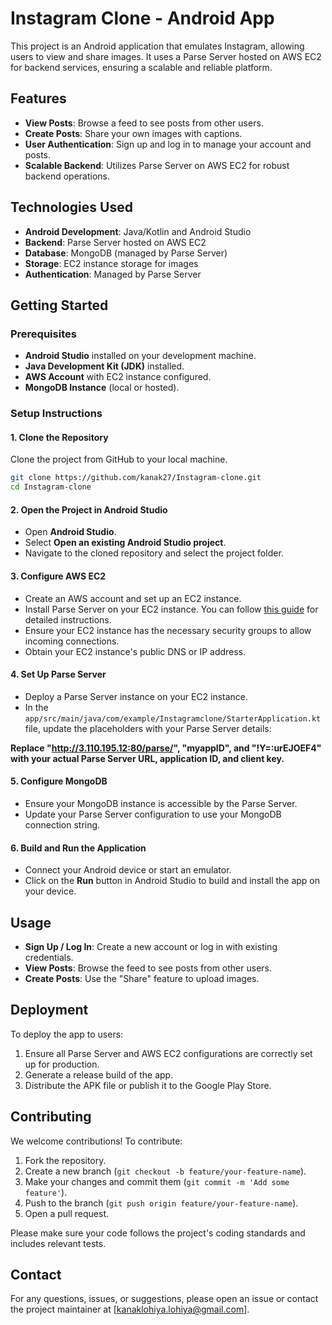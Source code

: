 # Instagram Clone - Android App

This project is an Android application that emulates Instagram, allowing users to view and share images. It uses a Parse Server hosted on AWS EC2 for backend services, ensuring a scalable and reliable platform.

## Features

- **View Posts**: Browse a feed to see posts from other users.
- **Create Posts**: Share your own images with captions.
- **User Authentication**: Sign up and log in to manage your account and posts.
- **Scalable Backend**: Utilizes Parse Server on AWS EC2 for robust backend operations.

## Technologies Used

- **Android Development**: Java/Kotlin and Android Studio
- **Backend**: Parse Server hosted on AWS EC2
- **Database**: MongoDB (managed by Parse Server)
- **Storage**: EC2 instance storage for images
- **Authentication**: Managed by Parse Server

## Getting Started

### Prerequisites

- **Android Studio** installed on your development machine.
- **Java Development Kit (JDK)** installed.
- **AWS Account** with EC2 instance configured.
- **MongoDB Instance** (local or hosted).

### Setup Instructions

#### 1. Clone the Repository

Clone the project from GitHub to your local machine.

```bash
git clone https://github.com/kanak27/Instagram-clone.git
cd Instagram-clone
```

#### 2. Open the Project in Android Studio

- Open **Android Studio**.
- Select **Open an existing Android Studio project**.
- Navigate to the cloned repository and select the project folder.

#### 3. Configure AWS EC2

- Create an AWS account and set up an EC2 instance.
- Install Parse Server on your EC2 instance. You can follow [this guide](https://docs.parseplatform.org/parse-server/guide/#getting-started) for detailed instructions.
- Ensure your EC2 instance has the necessary security groups to allow incoming connections.
- Obtain your EC2 instance's public DNS or IP address.

#### 4. Set Up Parse Server

- Deploy a Parse Server instance on your EC2 instance.
- In the `app/src/main/java/com/example/Instagramclone/StarterApplication.kt` file, update the placeholders with your Parse Server details:

**Replace "http://3.110.195.12:80/parse/", "myappID", and "!Y=:urEJOEF4" with your actual Parse Server URL, application ID, and client key.**

#### 5. Configure MongoDB

- Ensure your MongoDB instance is accessible by the Parse Server.
- Update your Parse Server configuration to use your MongoDB connection string.

#### 6. Build and Run the Application

- Connect your Android device or start an emulator.
- Click on the **Run** button in Android Studio to build and install the app on your device.

## Usage

- **Sign Up / Log In**: Create a new account or log in with existing credentials.
- **View Posts**: Browse the feed to see posts from other users.
- **Create Posts**: Use the "Share" feature to upload images.

## Deployment

To deploy the app to users:

1. Ensure all Parse Server and AWS EC2 configurations are correctly set up for production.
2. Generate a release build of the app.
3. Distribute the APK file or publish it to the Google Play Store.

## Contributing

We welcome contributions! To contribute:

1. Fork the repository.
2. Create a new branch (``git checkout -b feature/your-feature-name``).
3. Make your changes and commit them (``git commit -m 'Add some feature'``).
4. Push to the branch (``git push origin feature/your-feature-name``).
5. Open a pull request.

Please make sure your code follows the project's coding standards and includes relevant tests.

## Contact

For any questions, issues, or suggestions, please open an issue or contact the project maintainer at [kanaklohiya.lohiya@gmail.com].
